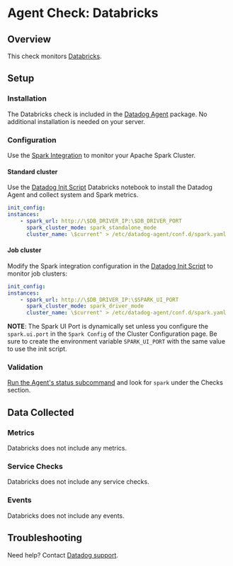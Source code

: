 # Agent Check: Databricks

## Overview

This check monitors [Databricks][1].

## Setup

### Installation

The Databricks check is included in the [Datadog Agent][2] package.
No additional installation is needed on your server.

### Configuration

Use the [Spark Integration][2] to monitor your Apache Spark Cluster.

#### Standard cluster

Use the [Datadog Init Script][4] Databricks notebook to install the Datadog Agent and collect system and Spark metrics.

```yaml
init_config:
instances:
    - spark_url: http://\$DB_DRIVER_IP:\$DB_DRIVER_PORT
      spark_cluster_mode: spark_standalone_mode
      cluster_name: \$current" > /etc/datadog-agent/conf.d/spark.yaml
```

#### Job cluster

Modify the Spark integration configuration in the [Datadog Init Script][4] to monitor job clusters:

```yaml
init_config:
instances:
    - spark_url: http://\$DB_DRIVER_IP:\$SPARK_UI_PORT
      spark_cluster_mode: spark_driver_mode
      cluster_name: \$current" > /etc/datadog-agent/conf.d/spark.yaml
```

**NOTE**: The Spark UI Port is dynamically set unless you configure the `spark.ui.port` in the `Spark Config` of the Cluster Configuration page.
Be sure to create the environment variable `SPARK_UI_PORT` with the same value to use the init script.

### Validation

[Run the Agent's status subcommand][5] and look for `spark` under the Checks section.

## Data Collected

### Metrics

Databricks does not include any metrics.

### Service Checks

Databricks does not include any service checks.

### Events

Databricks does not include any events.

## Troubleshooting

Need help? Contact [Datadog support][3].

[1]: https://databricks.com/
[2]: https://databricks.com/blog/2017/06/01/apache-spark-cluster-monitoring-with-databricks-and-datadog.html
[3]: https://docs.datadoghq.com/help/
[4]: https://docs.databricks.com/_static/notebooks/datadog-init-script.html
[5]: https://docs.datadoghq.com/agent/guide/agent-commands/?#agent-status-and-information
